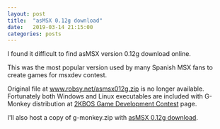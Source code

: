 ```yaml
---
layout: post
title:  "asMSX 0.12g download"
date:   2019-03-14 21:15:00
categories: posts
---
```


I found it difficult to find asMSX version 0.12g download online.

This was the most popular version used by many Spanish MSX fans
to create games for msxdev contest.

Original file at www.robsy.net/asmsx012g.zip is no longer available.
Fortunately both Windows and Linux executables are included with G-Monkey distribution at
[2KBOS Game Development Contest](http://msxdev.msxblue.com/?page_id=2356) page.

I'll also host a copy of g-monkey.zip with [asMSX 0.12g download](/files/g-monkey.zip).
